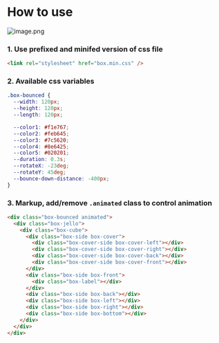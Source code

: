 # How to use

![image.png](https://i.postimg.cc/Pf2NncY3/image.png)

### 1. Use prefixed and minifed version of css file

```html
<link rel="stylesheet" href="box.min.css" />
```

### 2. Available css variables

```css
.box-bounced {
  --width: 120px;
  --height: 120px;
  --length: 120px;

  --color1: #f1e767;
  --color2: #feb645;
  --color3: #7c5620;
  --color4: #8e6425;
  --color5: #020201;
  --duration: 0.3s;
  --rotateX: -23deg;
  --rotateY: 45deg;
  --bounce-down-distance: -400px;
}
```

### 3. Markup, add/remove `.animated` class to control animation

```html
<div class="box-bounced animated">
  <div class="box-jello">
    <div class="box-cube">
      <div class="box-side box-cover">
        <div class="box-cover-side box-cover-left"></div>
        <div class="box-cover-side box-cover-right"></div>
        <div class="box-cover-side box-cover-back"></div>
        <div class="box-cover-side box-cover-front"></div>
      </div>
      <div class="box-side box-front">
        <div class="box-label"></div>
      </div>
      <div class="box-side box-back"></div>
      <div class="box-side box-left"></div>
      <div class="box-side box-right"></div>
      <div class="box-side box-bottom"></div>
    </div>
  </div>
</div>
```
